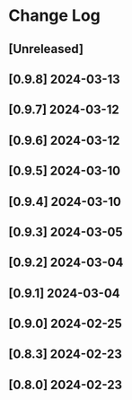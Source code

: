 <!-- markdownlint-disable MD013 MD024 -->

# Change Log

## [Unreleased]
## [0.9.8] 2024-03-13
## [0.9.7] 2024-03-12
## [0.9.6] 2024-03-12
## [0.9.5] 2024-03-10
## [0.9.4] 2024-03-10
## [0.9.3] 2024-03-05
## [0.9.2] 2024-03-04
## [0.9.1] 2024-03-04
## [0.9.0] 2024-02-25
## [0.8.3] 2024-02-23
## [0.8.0] 2024-02-23
